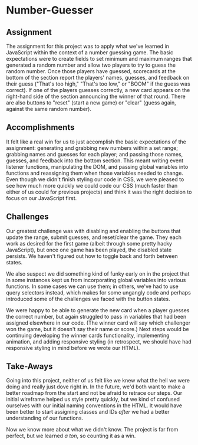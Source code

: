 # Number-Guesser


## Assignment

The assignment for this project was to apply what we've learned in JavaScript within the context of a number guessing game. The basic expectations were to create fields to set minimum and maximum ranges that generated a random number and allow two players to try to guess the random number. Once those players have guessed, scorecards at the bottom of the section report the players' names, guesses, and feedback on their guess ("That's too high," "That's too low," or "BOOM" if the guess was correct). If one of the players guesses correctly, a new card appears on the right-hand side of the section announcing the winner of that round. There are also buttons to "reset" (start a new game) or "clear" (guess again, against the same random number). 

## Accomplishments

It felt like a real win for us to just accomplish the basic expectations of the assignment: generating and grabbing new numbers within a set range; grabbing names and guesses for each player; and passing those names, guesses, and feedback into the bottom section. This meant writing event listener functions, manipulating the DOM, and passing global variables into functions and reassigning them when those variables needed to change. Even though we didn't finish styling our code in CSS, we were pleased to see how much more quickly we could code our CSS (much faster than either of us could for previous projects) and think it was the right decision to focus on our JavaScript first. 

## Challenges

Our greatest challenge was with disabling and enabling the buttons that update the range, submit guesses, and reset/clear the game. They each work as desired for the first game (albeit through some pretty hacky JavaScript), but once one game has been played, the disabled state persists. We haven't figured out how to toggle back and forth between states.

We also suspect we did something kind of funky early on in the project that in some instances kept us from incorporating global variables into various functions. In some cases we can use them; in others, we've had to use query selectors instead, which makes for some ungangly code and perhaps introduced some of the challenges we faced with the button states. 

We were happy to be able to generate the new card when a player guesses the correct number, but again struggled to pass in  variables that had been assigned elsewhere in our code. (The winner card will say which challenger won the game, but it doesn't say their name or score.) Next steps would be continuing developing the winner cards functionality, implementing animation, and adding responsive styling (in retrospect, we should have had responsive styling in mind before we wrote our HTML).

## Take-Aways

Going into this project, neither of us felt like we knew what the hell we were doing and really just dove right in. In the future, we'd both want to make a better roadmap from the start and not be afraid to retrace our steps. Our initial wireframe helped us style pretty quickly, but we kind of confused ourselves with our initial naming conventions in the HTML. It would have been better to start assigning classes and IDs *after* we had a better understanding of our functions. 

Now we know more about what we didn't know. The project is far from perfect, but we learned *a ton*, so counting it as a win. 
